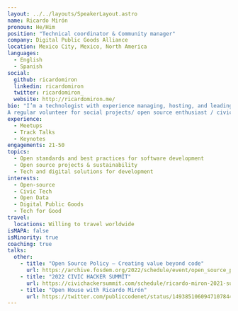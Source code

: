 ```yaml
---
layout: ../../layouts/SpeakerLayout.astro
name: Ricardo Mirón
pronoun: He/Him
position: "Technical coordinator & Community manager"
company: Digital Public Goods Alliance
location: Mexico City, Mexico, North America
languages:
  - English
  - Spanish
social:
  github: ricardomiron
  linkedin: ricardomiron
  twitter: ricardomiron_
  website: http://ricardomiron.me/
bio: "I’m a technologist with experience managing, hosting, and leading community-driven programs, projects, and events focused on tech, data and science. 
A regular volunteer for social projects/ open source enthusiast / civic hacker and LGBT+ rights advocate."
experience:
  - Meetups
  - Track Talks
  - Keynotes
engagements: 21-50
topics:
  - Open standards and best practices for software development
  - Open source projects & sustainability
  - Tech and digital solutions for development 
interests:
  - Open-source
  - Civic Tech
  - Open Data
  - Digital Public Goods
  - Tech for Good    
travel:
  locations: Willing to travel worldwide
isMAPA: false
isMinority: true
coaching: true
talks:
  other:
    - title: "Open Source Policy – Creating value beyond code"
      url: https://archive.fosdem.org/2022/schedule/event/open_source_policy/
    - title: "2022 CIVIC HACKER SUMMIT"
      url: https://civichackersummit.com/schedule/ricardo-miron-2021-summit/
    - title: "Open House with Ricardo Mirón"
      url: https://twitter.com/publiccodenet/status/1493851060947107844?s=20&t=We-_evqMNYUkNudAaxpnvw
---
```

